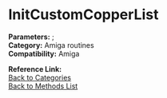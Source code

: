 # InitCustomCopperList

**Parameters:** ;  
**Category:** Amiga routines  
**Compatibility:** Amiga  

**Reference Link:**  
[Back to Categories](../categories/amiga_routines.md)  
[Back to Methods List](../../SUMMARY.md)
